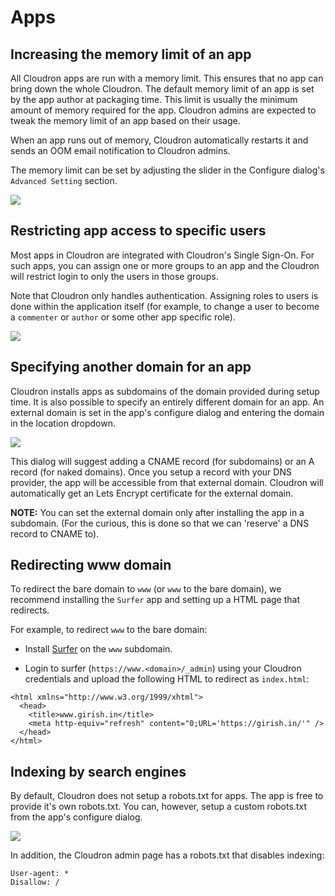 # Apps

## Increasing the memory limit of an app

All Cloudron apps are run with a memory limit. This ensures that no app
can bring down the whole Cloudron. The default memory limit of an app
is set by the app author at packaging time. This limit is usually the
minimum amount of memory required for the app. Cloudron admins are expected
to tweak the memory limit of an app based on their usage.

When an app runs out of memory, Cloudron automatically restarts it and
sends an OOM email notification to Cloudron admins.

The memory limit can be set by adjusting the slider in the Configure dialog's
`Advanced Setting` section.

<img src="/img/app-memory-slider.png" class="shadow">

## Restricting app access to specific users

Most apps in Cloudron are integrated with Cloudron's Single Sign-On. For such
apps, you can assign one or more groups to an app and the Cloudron will restrict
login to only the users in those groups.

Note that Cloudron only handles authentication. Assigning roles to users is
done within the application itself (for example, to change a user to become a
`commenter` or `author` or some other app specific role).

<img src="/img/configure-group-acl.png" class="shadow">

## Specifying another domain for an app

Cloudron installs apps as subdomains of the domain provided during setup time.
It is also possible to specify an entirely different domain for an app. An external
domain is set in the app's configure dialog and entering the domain in the location
dropdown.

<img src="/img/app-external-domain-ip.png" class="shadow">

This dialog will suggest adding a CNAME record (for subdomains) or an A record (for
naked domains). Once you setup a record with your DNS provider, the app will be accessible
from that external domain. Cloudron will automatically get an Lets Encrypt certificate
for the external domain. 

**NOTE:** You can set the external domain only after installing the app in a subdomain.
(For the curious, this is done so that we can 'reserve' a DNS record to CNAME to).

## Redirecting www domain

To redirect the bare domain to `www` (or `www` to the bare domain), we recommend installing
the `Surfer` app and setting up a HTML page that redirects.

For example, to redirect `www` to the bare domain:

* Install [Surfer](https://cloudron.io/store/io.cloudron.surfer.html) on the `www` subdomain.

* Login to surfer (`https://www.<domain>/_admin`) using your Cloudron credentials and upload the
  following HTML to redirect as `index.html`:

```
<html xmlns="http://www.w3.org/1999/xhtml">
  <head>
    <title>www.girish.in</title>
    <meta http-equiv="refresh" content="0;URL='https://girish.in/'" />
  </head>
</html>
```

## Indexing by search engines

By default, Cloudron does not setup a robots.txt for apps. The app is
free to provide it's own robots.txt. You can, however, setup a custom
robots.txt from the app's configure dialog.

<img src="/img/robots-txt.png" class="shadow">

In addition, the Cloudron admin page has a robots.txt that disables indexing:
```
User-agent: *
Disallow: /
```

